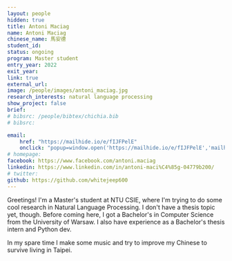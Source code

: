 ```yaml
---
layout: people
hidden: true
title: Antoni Maciag
name: Antoni Maciag
chinese_name: 馬安德
student_id: 
status: ongoing
program: Master student
entry_year: 2022
exit_year:
link: true
external_url:
image: /people/images/antoni_maciag.jpg
research_interests: natural language processing
show_project: false
brief: 
# bibsrc: /people/bibtex/chichia.bib
# bibsrc: 

email:
    href: "https://mailhide.io/e/fIJFPelE"
    onclick: "popup=window.open('https://mailhide.io/e/fIJFPelE','mailhidepopup','width=580,height=635'); return false;"
# homepage: 
facebook: https://www.facebook.com/antoni.maciag
linkedin: https://www.linkedin.com/in/antoni-maci%C4%85g-04779b200/
# twitter:
github: https://github.com/whitejeep600
---
```


Greetings! I'm a Master's student at NTU CSIE, where I'm trying to do some cool research in Natural Language Processing. I don't have a thesis topic yet, though. Before coming here, I got a Bachelor's in Computer Science from the University of Warsaw. I also have experience as a Bachelor's thesis intern and Python dev.

In my spare time I make some music and try to improve my Chinese to survive living in Taipei.
